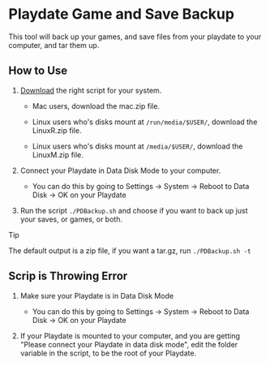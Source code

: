 # Playdate Game and Save Backup

This tool will back up your games, and save files from your playdate to your computer, and tar them up.

## How to Use

1. [Download](https://github.com/nathnp/Playdate-Game-and-Save-Backup/releases) the right script for your system.

	- Mac users, download the mac.zip file.
	
	- Linux users who's disks mount at `/run/media/$USER/`, download the LinuxR.zip file.
	
	- Linux users who's disks mount at `/media/$USER/`, download the LinuxM.zip file.

2. Connect your Playdate in Data Disk Mode to your computer.

	- You can do this by going to Settings -> System -> Reboot to Data Disk -> OK on your Playdate
	
3. Run the script `./PDBackup.sh` and choose if you want to back up just your saves, or games, or both.

>[!TIP]
> The default output is a zip file, if you want a tar.gz, run `./PDBackup.sh -t`

## Scrip is Throwing Error

1. Make sure your Playdate is in Data Disk Mode

	- You can do this by going to Settings -> System -> Reboot to Data Disk -> OK on your Playdate
	
2. If your Playdate is mounted to your computer, and you are getting "Please connect your Playdate in data disk mode", edit the folder variable in the script, to be the root of your Playdate.